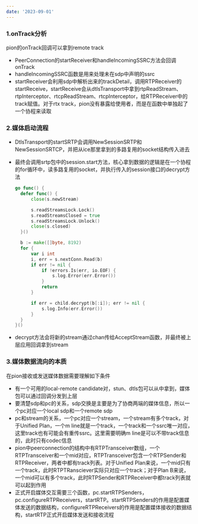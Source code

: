 ```yaml
---
date: '2023-09-01'
---
```

### 1.onTrack分析

pion的onTrack回调可以拿到remote track

- PeerConnection的startReceiver和handleIncomingSSRC方法会回调onTrack
- handleIncomingSSRC函数是用来处理未在sdp中声明的ssrc
- startReceiver会利用sdp中解析出来的trackDetail，调用RTPReceiver的startReceive，startReceive会从dtlsTransport中拿到rtpReadStream、rtpInterceptor、rtcpReadStream、rtcpInterceptor，给RTPReceiver中的track赋值。对于rtx track，pion没有暴露给使用者，而是在函数中单独起了一个协程来读取

### 2.媒体启动流程

- DtlsTransport的startSRTP会调用NewSessionSRTP和NewSessionSRTCP，并把从ice那里拿到的多路复用的socket结构传入进去
- 最终会调用srtp包中的session.start方法，核心拿到数据的逻辑是在一个协程的for循环中，读多路复用的socket，并执行传入的session接口的decrypt方法

  ```go
  go func() {
  	defer func() {
  		close(s.newStream)

  		s.readStreamsLock.Lock()
  		s.readStreamsClosed = true
  		s.readStreamsLock.Unlock()
  		close(s.closed)
  	}()

  	b := make([]byte, 8192)
  	for {
  		var i int
  		i, err = s.nextConn.Read(b)
  		if err != nil {
  			if !errors.Is(err, io.EOF) {
  				s.log.Error(err.Error())
  			}
  			return
  		}

  		if err = child.decrypt(b[:i]); err != nil {
  			s.log.Info(err.Error())
  		}
  	}
  }()
  ```
- decrypt方法会将新的stream通过chan传给AcceptStream函数，并最终被上层应用回调拿到stream

### 3.媒体数据流向的本质

在pion接收或发送媒体数据需要理解如下条件
- 有一个可用的local-remote candidate对，stun、dtls包可以从中拿到，媒体包可以通过回调分发到上层
- 要清楚sdp和pc的关系，sdp交换是主要是为了协商两端的媒体信息，所以一个pc对应一个local sdp和一个remote sdp
- pc和stream的关系，一个pc对应一个stream，一个stream有多个track，对于Unified Plan，一个m line就是一个track，一个track和一个ssrc唯一对应，这里track也有可能会有重传ssrc。这里需要明确m line是可以不带track信息的，此时只有codec信息
- pion中peerconnection的结构中有RTPTransceiver数组，一个RTPTransceiver和一个mid对应，RTPTransceiver包含一个RTPSender和RTPReceiver，两者中都有track列表。对于Unified Plan来说，一个mid只有一个track，此时RTPTRansciever实际只对应一个track；对于Plan B来说，一个mid可以有多个track，此时RTPSender和RTPReceiver中都track列表就可以起到作用
- 正式开启媒体交互需要三个函数，pc.startRTPSenders，pc.configureRTPReceivers，startRTP。startRTPSenders的作用是配置媒体发送的数据结构，configureRTPReceivers的作用是配置媒体接收的数据结构，startRTP正式开启媒体发送和接收流程